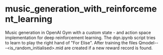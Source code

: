 # music_generation_with_reinforcement_learning
Music generation in OpenAI Gym with a custom state - and action space implementation for deep reinforcement learning. The dqn.ipynb script tries to learn to play the right hand of "For Elise". After training the files Qmodel-<episode-nr>-<reward>-<is_random_initialised>.mid are created if a new reward record is found.
